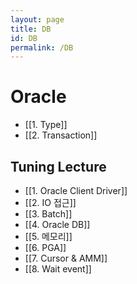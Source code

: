 ```yaml
---
layout: page  
title: DB
id: DB
permalink: /DB
---
```


# Oracle
- [[1. Type]]
- [[2. Transaction]]

## Tuning Lecture
- [[1. Oracle Client Driver]]
- [[2. IO 접근]]
- [[3. Batch]]
- [[4. Oracle DB]]
- [[5. 메모리]]
- [[6. PGA]]
- [[7. Cursor & AMM]]
- [[8. Wait event]]